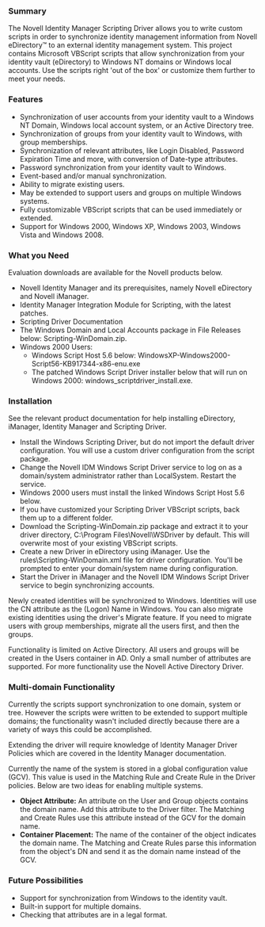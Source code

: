 ### Summary

The Novell Identity Manager Scripting Driver allows you to write custom scripts in order to synchronize identity management information from Novell eDirectory™ to an external identity management system. This project contains Microsoft VBScript scripts that allow synchronization from your identity vault (eDirectory) to Windows NT domains or Windows local accounts. Use the scripts right 'out of the box' or customize them further to meet your needs.

### Features

- Synchronization of user accounts from your identity vault to a Windows NT Domain, Windows local account system, or an Active Directory tree.
- Synchronization of groups from your identity vault to Windows, with group memberships.
- Synchronization of relevant attributes, like Login Disabled, Password Expiration Time and more, with conversion of Date-type attributes.
- Password synchronization from your identity vault to Windows.
- Event-based and/or manual synchronization.
- Ability to migrate existing users.
- May be extended to support users and groups on multiple Windows systems.
- Fully customizable VBScript scripts that can be used immediately or extended.
- Support for Windows 2000, Windows XP, Windows 2003, Windows Vista and Windows 2008.

### What you Need

Evaluation downloads are available for the Novell products below.

- Novell Identity Manager and its prerequisites, namely Novell eDirectory and Novell iManager.
- Identity Manager Integration Module for Scripting, with the latest patches.
- Scripting Driver Documentation
- The Windows Domain and Local Accounts package in File Releases below: Scripting-WinDomain.zip.
- Windows 2000 Users:
     - Windows Script Host 5.6 below: WindowsXP-Windows2000-Script56-KB917344-x86-enu.exe
     - The patched Windows Script Driver installer below that will run on Windows 2000: windows_scriptdriver_install.exe.

### Installation

See the relevant product documentation for help installing eDirectory, iManager, Identity Manager and Scripting Driver.

- Install the Windows Scripting Driver, but do not import the default driver configuration. You will use a custom driver configuration from the script package.
- Change the Novell IDM Windows Script Driver service to log on as a domain/system administrator rather than LocalSystem. Restart the service.
- Windows 2000 users must install the linked Windows Script Host 5.6 below.
- If you have customized your Scripting Driver VBScript scripts, back them up to a different folder.
- Download the Scripting-WinDomain.zip package and extract it to your driver directory, C:\Program Files\Novell\WSDriver by default. This will overwrite most of your existing VBScript scripts.
- Create a new Driver in eDirectory using iManager. Use the rules\Scripting-WinDomain.xml file for driver configuration. You'll be prompted to enter your domain/system name during configuration.
- Start the Driver in iManager and the Novell IDM Windows Script Driver service to begin synchronizing accounts.

Newly created identities will be synchronized to Windows. Identities will use the CN attribute as the (Logon) Name in Windows. You can also migrate existing identities using the driver's Migrate feature. If you need to migrate users with group memberships, migrate all the users first, and then the groups.

Functionality is limited on Active Directory. All users and groups will be created in the Users container in AD. Only a small number of attributes are supported. For more functionality use the Novell Active Directory Driver.

### Multi-domain Functionality

Currently the scripts support synchronization to one domain, system or tree. However the scripts were written to be extended to support multiple domains; the functionality wasn't included directly because there are a variety of ways this could be accomplished.

Extending the driver will require knowledge of Identity Manager Driver Policies which are covered in the Identity Manager documentation.

Currently the name of the system is stored in a global configuration value (GCV). This value is used in the Matching Rule and Create Rule in the Driver policies. Below are two ideas for enabling multiple systems.

- **Object Attribute:** An attribute on the User and Group objects contains the domain name. Add this attribute to the Driver filter. The Matching and Create Rules use this attribute instead of the GCV for the domain name.
- **Container Placement:** The name of the container of the object indicates the domain name. The Matching and Create Rules parse this information from the object's DN and send it as the domain name instead of the GCV.

### Future Possibilities

- Support for synchronization from Windows to the identity vault.
- Built-in support for multiple domains.
- Checking that attributes are in a legal format.
